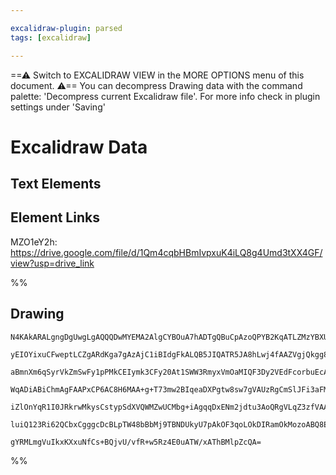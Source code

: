 ```yaml
---

excalidraw-plugin: parsed
tags: [excalidraw]

---
```

==⚠  Switch to EXCALIDRAW VIEW in the MORE OPTIONS menu of this document. ⚠== You can decompress Drawing data with the command palette: 'Decompress current Excalidraw file'. For more info check in plugin settings under 'Saving'



# Excalidraw Data
## Text Elements
## Element Links
MZO1eY2h: https://drive.google.com/file/d/1Qm4cqbHBmIvpxuK4iLQ8g4Umd3tXX4GF/view?usp=drive_link

%%
## Drawing
```compressed-json
N4KAkARALgngDgUwgLgAQQQDwMYEMA2AlgCYBOuA7hADTgQBuCpAzoQPYB2KqATLZMzYBXUtiRoIACyhQ4zZAHoFAc0JRJQgEYA6bGwC2CgF7N6hbEcK4OCtptbErHALRY8RMpWdx8Q1TdIEfARcZgRmBShcZQUebQBWbQBGGjoghH0EDihmbgBtcDBQMBLoeHF0DM0EYmJcTWDUkshGFnYuNABmJIAGflLW1k4AOU4xbiTOzp4AThmAdh6egA5+

yEIOYixuCFweptLCZgARdKga7gAzAjC1iBIdgFkALQB5JIQATR5JA8hLwj4fAAZVgjQkgg8fwgzCgpDYAGsEAB1Ejqbh8QoCOGIhCgmDg9CQh53eF+SQccK5NBJO5sOC4bBqGATJZ3azKQl9LEQTDcZwANnmcU6PXiMwFovmC0mqx5LLQzh4ywF2gALALJvFRTwepMFvM7rD4UiAMJsfBsUg7ADEH3tSDumkZCOUZM25st1okcOszAZgWy0IoaN+

aBmnXm6qSyrVkZmSwFy1pPMkCEIymk3CFy20At1SWW3RmyxVmOaMIQF3Dy2VEdFcorbuEcAAksRqag8gBdO6XciZdvcDhCIGk4SbSnMTvFCuwRDcTpYgC+TonxAAosFMtlOz27kI4HVzsQJvNRSWeFMegmBXciBwETtpLJ5EoyIRGNplGw2JyELoBgKACwQKMQChJAAivoarYAAjpoAASABC+itvQcCYEIADSaqEAAMpByzKGqACq+jEJ0UAABrU

WqADiABiChmAgFAAPxCP6AC8H6MAA+g+T73mw2BIqeaDXPgtw8sw7gVAUzRgCmSlJFi3aFMu4C9nQuBwHAoK4Oc3CztAaaZDsRCZlABwMIQbHIS6zZCB6FpWralyeV5tnYCIgZQK25z6KCJoIJ67kSHaCAOj5flZAFQWOWJzmuV6Oy+hw/q4P5sWkP5gUZIxgIgmCFQwhaJKFBAvl5fFBXBTiSKosQ6JoOWkA1flQUhbi+KEuVUL9NVcXZPVABKw

iZlOnYqR1I0JRkrwMkysCstypSdXVQWMZwUCMbg+iAgqqDxENm2jdtu3AoQRgVLqZ3zfVAAqWBQAAglZHToMElw2Q9tUXRkhmkO9eVsBQaa4BJqAjmOVXnQt+gbpsb1gxDITQ7saO5V1GSo/CFBPeUOzuqeQ1yfCQLUdmMyJJG8Q8MqnTxPE57M+T2CU/gnzZqW2hFjw8RCp0cw8PMp1VUYv76CZPL0AQQgVD0/Ms6zS4lKu8OPUFE0ucQ00k+ut

luiQ123Ri62QCbxCgggcDcBLpTW48bBbMj9TBNDUkyU7pAkOF3qoLOkDIRamOkMozoABQ8Ekhq8HH1AJ/HyvxAAlNCY0IMoo7ZSTke4DHopJ1efS8MXqCpxnmn/f5PVIktUDtJ2sP4EN/YHQgWebEwGzKLLFZZB71aoHCit3NgRD22gY8IHcHCd9ws90kIUAPhUs811VdgAFYINgOTAgvcAu27C8NCP3tz1VjJN4wT2/vgA+lPOZVhMEB/tNCvmw

gYRMLmgVuIkxKXxuNfCs+BQjvU/vfR+w5Rz4E0uATW/xAThBMlpZcQA=
```
%%
